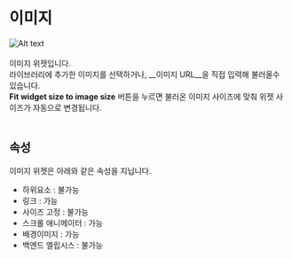 # 이미지
![Alt text](/img/property-image.png)<br /><br />
이미지 위젯입니다.<br />
라이브러리에 추가한 이미지를 선택하거나, __이미지 URL__을 직접 입력해 불러올수 있습니다.<br />
__Fit widget size to image size__ 버튼을 누르면 불러온 이미지 사이즈에 맞춰 위젯 사이즈가 자동으로 변경됩니다.<br /><br />


## 속성
이미지 위젯은 아래와 같은 속성을 지닙니다.

* 하위요소 : 불가능
* 링크 : 가능
* 사이즈 고정 : 불가능
* 스크롤 애니메이터 : 가능
* 배경이미지 : 가능
* 백엔드 엘립시스 : 불가능
<br />


